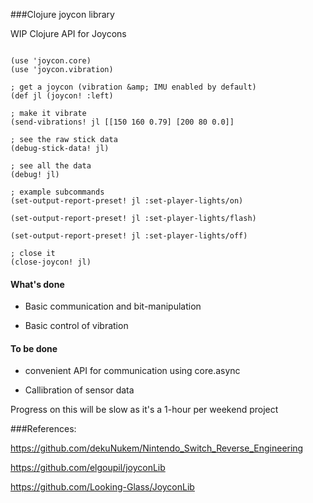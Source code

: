 ###Clojure joycon library


WIP Clojure API for Joycons

```

(use 'joycon.core)
(use 'joycon.vibration)

; get a joycon (vibration &amp; IMU enabled by default)
(def jl (joycon! :left)

; make it vibrate
(send-vibrations! jl [[150 160 0.79] [200 80 0.0]]

; see the raw stick data
(debug-stick-data! jl)

; see all the data
(debug! jl)

; example subcommands
(set-output-report-preset! jl :set-player-lights/on)

(set-output-report-preset! jl :set-player-lights/flash)

(set-output-report-preset! jl :set-player-lights/off)

; close it
(close-joycon! jl)

```

#### What's done

* Basic communication and bit-manipulation

* Basic control of vibration

#### To be done


* convenient API for communication using core.async

* Callibration of sensor data


Progress on this will be slow as it's a 1-hour per weekend project 


###References:


https://github.com/dekuNukem/Nintendo_Switch_Reverse_Engineering

https://github.com/elgoupil/joyconLib

https://github.com/Looking-Glass/JoyconLib